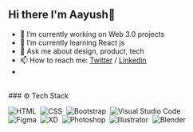 ## Hi there I'm Aayush👋

- 🔭 I’m currently working on Web 3.0 projects
- 🌱 I’m currently learning React js
- 💬 Ask me about design, product, tech
- 📫 How to reach me: [Twitter](https://twitter.com/aayushsaini_) / [Linkedin](https://www.linkedin.com/in/aayushsaini)
- 
<br />
### ⚙ Tech Stack

![HTML](https://img.shields.io/badge/-HTML-05122A?style=flat&logo=HTML5)&nbsp;
![CSS](https://img.shields.io/badge/-CSS-05122A?style=flat&logo=CSS3&logoColor=1572B6)&nbsp;
![Bootstrap](https://img.shields.io/badge/-Bootstrap-05122A?style=flat&logo=bootstrap&logoColor=563D7C)&nbsp;
![Visual Studio Code](https://img.shields.io/badge/-Visual%20Studio%20Code-05122A?style=flat&logo=visual-studio-code&logoColor=007ACC)\
![Figma](https://img.shields.io/badge/-Figma-05122A?style=flat&logo=figma)&nbsp;
![XD](https://img.shields.io/badge/-XD-05122A?style=flat&logo=adobe-xd)&nbsp;
![Photoshop](https://img.shields.io/badge/-Photoshop-05122A?style=flat&logo=adobe-photoshop)&nbsp;
![Illustrator](https://img.shields.io/badge/-Illustrator-05122A?style=flat&logo=adobe-illustrator)&nbsp;
![Blender](https://img.shields.io/badge/-Blender-05122A?style=flat&logo=blender)&nbsp;
